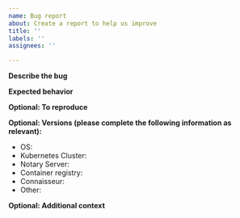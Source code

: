 ```yaml
---
name: Bug report
about: Create a report to help us improve
title: ''
labels: ''
assignees: ''

---
```


**Describe the bug**
<A clear and concise description of what the bug is.>

**Expected behavior**
<A clear and concise description of what you expected to happen.>

**Optional: To reproduce**
<Stepwise guide or instructions or minimal example to reproduce.>

**Optional: Versions (please complete the following information as relevant):**
 - OS: <OS and version>
 - Kubernetes Cluster: <cluster type and version>
 - Notary Server: <notary and version>
 - Container registry: <container registry and version>
 - Connaisseur: <connaisseur version>
 - Other: <other relevant tools and versions>

**Optional: Additional context**
<Add any other context or screenshots about the bug here.>
